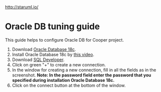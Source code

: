 http://staruml.io/

# Oracle DB tuning guide

This guide helps to configure Oracle DB for Cooper project.

1. Download [Oracle Database 18c](https://www.oracle.com/technetwork/database/enterprise-edition/downloads/index.html).
2. Install Oracle Database 18c by [this video](https://www.youtube.com/watch?v=CrTo_XoDQwI).
3. Download [SQL Developer](https://www.oracle.com/technetwork/developer-tools/sql-developer/downloads/index.html).
4. Click on green "+" to create a new connection.
5. In the window for creating a new connection, fill in all the fields as in the screenshot.
**Note: In the password field enter the password that you specified during installation Oracle Database 18c.**
6. Click on the connect button at the bottom of the window.
